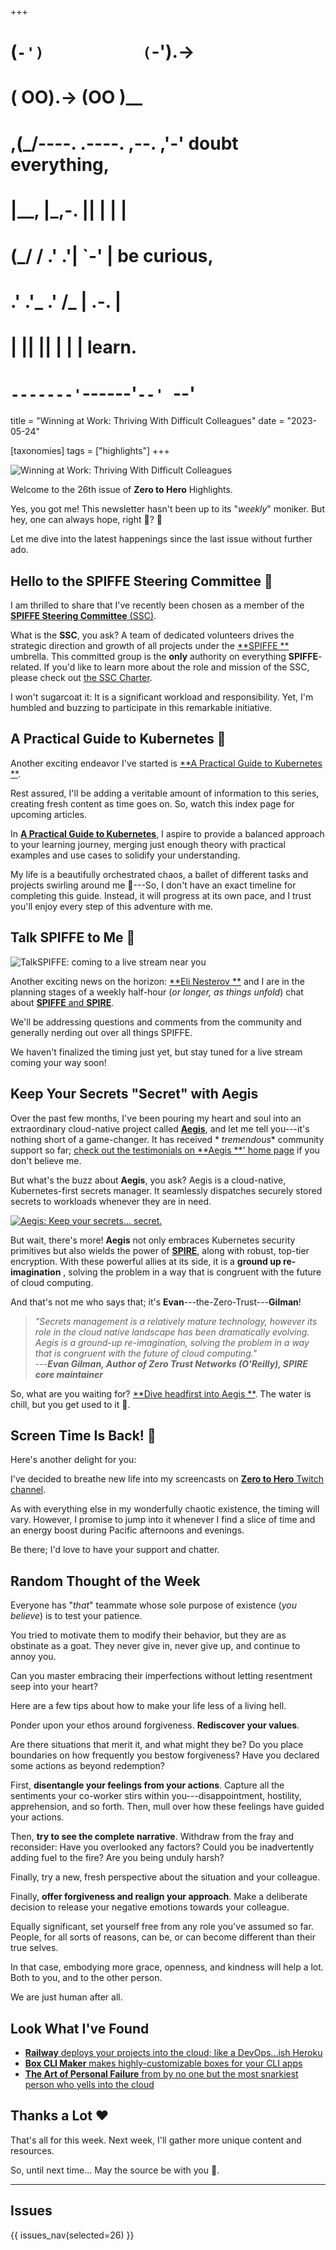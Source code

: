 +++
#   (`-')           (`-').->
#   ( OO).->        (OO )__
# ,(_/----. .----. ,--. ,'-' doubt everything,
# |__,    |\_,-.  ||  | |  |
#  (_/   /    .' .'|  `-'  | be curious,
#  .'  .'_  .'  /_ |  .-.  |
# |       ||      ||  | |  | learn.
# `-------'`------'`--' `--'

title = "Winning at Work: Thriving With Difficult Colleagues"
date = "2023-05-24"

[taxonomies]
tags = ["highlights"]
+++

![Winning at Work: Thriving With Difficult Colleagues](/images/size/w1200/2024/03/heart.png)

Welcome to the 26th issue of **Zero to Hero** Highlights.

Yes, you got me! This newsletter hasn't been up to its "*weekly*" moniker. But
hey, one can always hope, right 🙂? 🌼

Let me dive into the latest happenings since the last issue without further ado.

## Hello to the SPIFFE Steering Committee 👋

I am thrilled to share that I've recently been chosen as a member of the 
[**SPIFFE Steering Committee** (SSC)](https://github.com/spiffe/spiffe/tree/main/ssc).

What is the **SSC**, you ask? A team of dedicated volunteers drives the
strategic direction and growth of all projects under the [**SPIFFE
**](https://spiffe.io/) umbrella. This committed group is the **only** authority
on everything **SPIFFE**\-related. If you'd like to learn more about the role
and mission of the SSC, please check
out [the SSC Charter](https://github.com/spiffe/spiffe/blob/main/ssc/CHARTER.md).

I won't sugarcoat it: It is a significant workload and responsibility. Yet, I'm
humbled and buzzing to participate in this remarkable initiative.

## **A Practical Guide to Kubernetes** 🚀

Another exciting endeavor I've started is [**A Practical Guide to Kubernetes
**](@/vadideki-geyik/geyik-academy/k8s101/_index.md).

Rest assured, I'll be adding a veritable amount of information to this series,
creating fresh content as time goes on. So, watch this index page for upcoming
articles.

In [**A Practical Guide to Kubernetes**](@/vadideki-geyik/geyik-academy/k8s101/_index.md),
I aspire to provide a balanced approach to your learning journey, merging just
enough theory with practical examples and use cases to solidify your
understanding.

My life is a beautifully orchestrated chaos, a ballet of different tasks and
projects swirling around me 🙂---So, I don't have an exact timeline for
completing this guide. Instead, it will progress at its own pace, and I trust
you'll enjoy every step of this adventure with me.

## Talk SPIFFE to Me 💬

![TalkSPIFFE: coming to a live stream near you](/images/2023/05/Screenshot-2023-05-23-at-4.36.47-PM.png)

Another exciting news on the horizon: [**Eli Nesterov
**](https://www.linkedin.com/in/elinesterov/) and I are in the planning stages
of a weekly half-hour (_or longer, as things unfold_) chat about [**SPIFFE** and
**SPIRE**](https://spiffe.io/).

We'll be addressing questions and comments from the community and generally
nerding out over all things SPIFFE.

We haven't finalized the timing just yet, but stay tuned for a live stream
coming your way soon!

## Keep Your Secrets "Secret" with **Aegis**

Over the past few months, I've been pouring my heart and soul into an
extraordinary cloud-native project called [**Aegis**](https://vsecm.com/), and
let me tell you---it's nothing short of a game-changer. It has received *
*tremendous** community support so far; [check out the testimonials on **Aegis
**' home page](https://vsecm.com/) if you don't believe me.

But what's the buzz about **Aegis**, you ask? Aegis is a cloud-native,
Kubernetes-first secrets manager. It seamlessly dispatches securely stored
secrets to workloads whenever they are in need.

[![Aegis: Keep your secrets... secret.](/images/2023/05/Screenshot-2023-05-24-at-9.23.33-PM.png)](https://vsecm.com/)

But wait, there's more! **Aegis** not only embraces Kubernetes security
primitives but also wields the power of [**SPIRE**](https://spiffe.io/), along
with robust, top-tier encryption. With these powerful allies at its side, it is
a **ground up re-imagination** , solving the problem in a way that is congruent
with the future of cloud computing.

And that's not me who says that; it's **Evan**---the-Zero-Trust---**Gilman**!

> _"Secrets management is a relatively mature technology, however its role in
the cloud native landscape has been dramatically evolving. Aegis is a ground-up
re-imagination, solving the problem in a way that is congruent with the future
of cloud computing."  
> ---**Evan Gilman, Author of Zero Trust Networks (O'Reilly), SPIRE core
maintainer**_

So, what are you waiting for? [**Dive headfirst into Aegis
**](https://vsecm.com/). The water is chill, but you get used to it 🙂.

## Screen Time Is Back! 🎥

Here's another delight for you:

I've decided to breathe new life into my screencasts on [**Zero to Hero** 
Twitch channel](https://twitch.tv/VadidekiVolkan).

As with everything else in my wonderfully chaotic existence, the timing will
vary. However, I promise to jump into it whenever I find a slice of time and an
energy boost during Pacific afternoons and evenings.

Be there; I'd love to have your support and chatter.

## Random Thought of the Week

Everyone has "*that*" teammate whose sole purpose of existence (*you believe*)
is to test your patience.

You tried to motivate them to modify their behavior, but they are as obstinate
as a goat. They never give in, never give up, and continue to annoy you.

Can you master embracing their imperfections without letting resentment seep
into your heart?

Here are a few tips about how to make your life less of a living hell.

Ponder upon your ethos around forgiveness. **Rediscover your values**.

Are there situations that merit it, and what might they be? Do you place
boundaries on how frequently you bestow forgiveness? Have you declared some
actions as beyond redemption?

First, **disentangle your feelings from your actions**. Capture all the
sentiments your co-worker stirs within you---disappointment, hostility,
apprehension, and so forth. Then, mull over how these feelings have guided your
actions.

Then, **try to see the complete narrative**. Withdraw from the fray and
reconsider: Have you overlooked any factors? Could you be inadvertently adding
fuel to the fire? Are you being unduly harsh?

Finally, try a new, fresh perspective about the situation and your colleague.

Finally, **offer forgiveness and realign your approach**. Make a deliberate
decision to release your negative emotions towards your colleague.

Equally significant, set yourself free from any role you've assumed so far.
People, for all sorts of reasons, can be, or can become different than their
true selves.

In that case, embodying more grace, openness, and kindness will help a lot. Both
to you, and to the other person.

We are just human after all.

## Look What I've Found

* [**Railway** deploys your projects into the cloud; like a DevOps...ish Heroku](https://railway.app/)
* [**Box CLI Maker** makes highly-customizable boxes for your CLI apps](https://github.com/Delta456/box-cli-maker)
* [**The Art of Personal Failure** from by no one but the most snarkiest person who yells into the cloud](https://www.youtube.com/watch?app=desktop&v=VGdNrewDw3M)

## Thanks a Lot ❤️

That's all for this week. Next week, I'll gather more unique content and
resources.

So, until next time... May the source be with you 🦄.

--------

## Issues

{{ issues_nav(selected=26) }}
